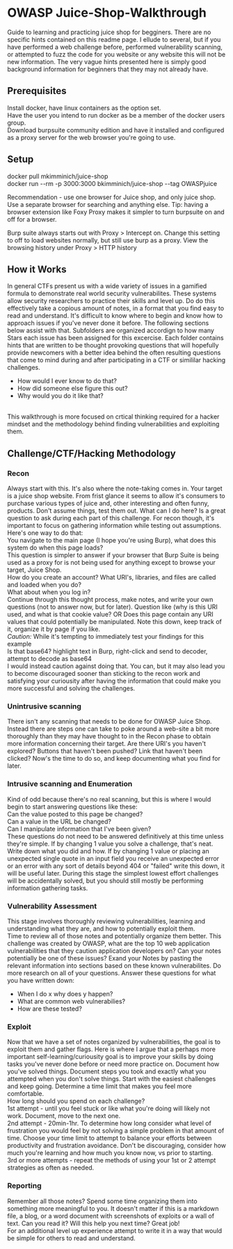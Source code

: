 # OWASP Juice-Shop-Walkthrough
Guide to learning and practicing juice shop for begginers. There are no specific hints contained on this readme page. I ellude to several, but if you have performed a web challenge before, performed vulnerability scanning, or attempted to fuzz the code for you website or any website this will not be new information. The very vague hints presented here is simply good background information for beginners that they may not already have.

## Prerequisites
Install docker, have linux containers as the option set.<br /> 
Have the user you intend to run docker as be a member of the docker users group.<br /> 
Download burpsuite community edition and have it installed and configured as a proxy server for the web browser you're going to use.<br /> 


## Setup
docker pull mkimminich/juice-shop<br /> 
docker run --rm -p 3000:3000 bkimminich/juice-shop --tag OWASPjuice<br /> 

Recommendation - use one browser for Juice shop, and only juice shop. Use a separate browser for searching and anything else.
Tip: having a browser extension like Foxy Proxy makes it simpler to turn burpsuite on and off for a browser.<br /> 

Burp suite always starts out with Proxy > Intercept on. Change this setting to off to load websites normally, but still use burp as a proxy.
View the browsing history under Proxy > HTTP history<br /> 

## How it Works
In general CTFs present us with a wide variety of issues in a gamified formula to demonstrate real world security vulnerabilites. These systems allow security researchers to practice their skills and level up. Do do this effectively take a copious amount of notes, in a format that you find easy to read and understand. It's difficult to know where to begin and know how to approach issues if you've never done it before. The following sections below assist with that. Subfolders are organized accordign to how many Stars each issue has been assigned for this excercise. Each folder contains hints that are written to be thought provoking questions that will hopefully provide newcomers with a better idea behind the often resulting questions that come to mind during and after participating in a CTF or simililar hacking challenges. 
* How would I ever know to do that?
* How did someone else figure this out?
* Why would you do it like that?
<br /> 
This walkthrough is more focused on crtical thinking required for a hacker mindset and the methodology behind finding vulnerabilities and exploiting them.

## Challenge/CTF/Hacking Methodology
### Recon
Always start with this. It's also where the note-taking comes in. Your target is a juice shop website. From frist glance it seems to allow it's consumers to purchase various types of juice and, other interesting and often funny, products. Don't assume things, test them out. What can I do here? Is a great question to ask during each part of this challenge. For recon though, it's important to focus on gathering information while testing out assumptions. Here's one way to do that:<br /> 
You navigate to the main page (I hope you're using Burp), what does this system do when this page loads?<br /> 
This question is simpler to answer if your browser that Burp Suite is being used as a proxy for is not being used for anything except to browse your target, Juice Shop. <br /> 
How do you create an account? What URI's, libraries, and files are called and loaded when you do? <br /> 
What about when you log in? <br /> 
Continue through this thought process, make notes, and write your own questions (not to answer now, but for later). Question like (why is this URI used, and what is that cookie value? OR Does this page contain any URI values that could potentially be manipulated. Note this down, keep track of it, organize it by page if you like. <br /> 
*Caution:* While it's tempting to immediately test your findings for this example <br /> 
Is that base64? highlight text in Burp, right-click and send to decoder, attempt to decode as base64 <br /> 
I would instead caution against doing that. You can, but it may also lead you to become discouraged sooner than sticking to the recon work and satisfying your curiousity after having the information that could make you more successful and solving the challenges.

### Unintrusive scanning
There isn't any scanning that needs to be done for OWASP Juice Shop. Instead there are steps one can take to poke around a web-site a bit more thoroughly than they may have thought to in the Recon phase to obtain more information concerning their target. Are there URI's you haven't explored? Buttons that haven't been pushed? Link that haven't been clicked? Now's the time to do so, and keep documenting what you find for later.

### Intrusive scanning and Enumeration
Kind of odd because there's no real scanning, but this is where I would begin to start answering questions like these: <br /> 
Can the value posted to this page be changed? <br /> 
Can a value in the URL be changed? <br /> 
Can I manipulate information that I've been given? <br /> 
These questions do not need to be answered definitively at this time unless they're simple. If by changing 1 value you solve a challenge, that's neat. Write down what you did and how. If by changing 1 value or placing an unexpected single quote in an input field you receive an unexpected error or an error with any sort of details beyond 404 or "failed" write this down, it will be useful later. During this stage the simplest lowest effort challenges will be accidentally solved, but you should still mostly be performing information gathering tasks.

### Vulnerability Assessment
This stage involves thoroughly reviewing vulnerabilities, learning and understanding what they are, and how to potentially exploit them.
<br /> 
Time to review all of those notes and potentially organize them better. This challenge was created by OWASP, what are the top 10 web application vulnerabilities that they caution application developers on? Can your notes potentially be one of these issues? Exand your Notes by pasting the relevant information into sections based on these known vulnerabilites. Do more research on all of your questions. Answer these questions for what you have written down:
* When I do x why does y happen? 
* What are common web vulnerabilies?
* How are these tested?

### Exploit
Now that we have a set of notes organized by vulnerabilities, the goal is to exploit them and gather flags. Here is where I argue that a perhaps more important self-learning/curiousity goal is to improve your skills by doing tasks you've never done before or need more practice on. Document how you've solved things. Document steps you took and exactly what you attempted when you don't solve things. Start with the easiest challenges and keep going. Determine a time limit that makes you feel more comfortable. <br /> 
How long should you spend on each challenge? <br /> 
1st attempt - until you feel stuck or like what you're doing will likely not work. Document, move to the next one.<br /> 
2nd attempt - 20min-1hr. To determine how long consider what level of frustration you would feel by not solving a simple problem in that amount of time. Choose your time limit to attempt to balance your efforts between productivity and frustration avoidance. Don't be discouraging, consider how much you're learning and how much you know now, vs prior to starting. <br /> 
3rd or more attempts - repeat the methods of using your 1st or 2 attempt strategies as often as needed.<br /> 

### Reporting
Remember all those notes? Spend some time organizing them into something more meaningful to you. It doesn't matter if this is a markdown file, a blog, or a word document with screenshots of exploits or a wall of text. Can you read it? Will this help you next time? Great job! <br /> 
For an additional level up experience attempt to write it in a way that would be simple for others to read and understand.
